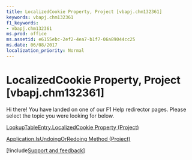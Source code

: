```yaml
---
title: LocalizedCookie Property, Project [vbapj.chm132361]
keywords: vbapj.chm132361
f1_keywords:
- vbapj.chm132361
ms.prod: office
ms.assetid: e6155ebc-2ef2-4ea7-b1f7-06a89044cc25
ms.date: 06/08/2017
localization_priority: Normal
---
```



# LocalizedCookie Property, Project [vbapj.chm132361]

Hi there! You have landed on one of our F1 Help redirector pages. Please select the topic you were looking for below.

[LookupTableEntry.LocalizedCookie Property (Project)](https://msdn.microsoft.com/library/59a4ae8c-91f4-34d6-82da-4dca1d080705%28Office.15%29.aspx)

[Application.IsUndoingOrRedoing Method (Project)](https://msdn.microsoft.com/library/e0e5ddc7-aa22-0d43-1de6-83a260d57608%28Office.15%29.aspx)

[!include[Support and feedback](~/includes/feedback-boilerplate.md)]
